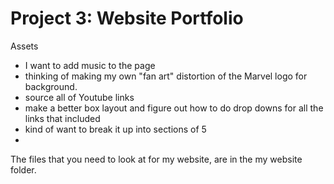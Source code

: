 # Project 3: Website Portfolio
 Assets
 - I want to add music to the page
 - thinking of making my own "fan art" distortion of the Marvel logo for background. 
 - source all of Youtube links
 - make a better box layout and figure out how to do drop downs for all the links that included
 - kind of want to break it up into sections of 5
 -

 The files that you need to look at for my website, are in the my website folder.

